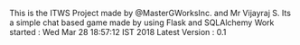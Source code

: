 This is the ITWS Project made by @MasterGWorksInc. and Mr Vijayraj S.
Its a simple chat based game made by using Flask and SQLAlchemy
Work started   : Wed Mar 28 18:57:12 IST 2018
Latest Version : 0.1
